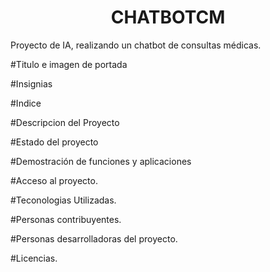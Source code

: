 <h1 align="center"> CHATBOTCM </h1>
Proyecto de IA, realizando un chatbot de consultas médicas.

#Titulo e imagen de portada

#Insignias

#Indice

#Descripcion del Proyecto

#Estado del proyecto

#Demostración de funciones y aplicaciones

#Acceso al proyecto.

#Teconologias Utilizadas.

#Personas contribuyentes.

#Personas desarrolladoras del proyecto.

#Licencias.


